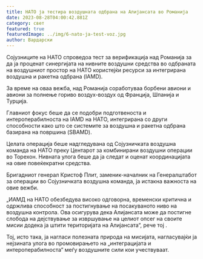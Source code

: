 ```yaml
---
title: НАТО ја тестира воздушната одбрана на Алијансата во Романија
date: 2023-08-28T04:00:42.881Z
category: свет
featured: true
featuredImage: ../img/6-nato-ja-test-voz.jpg
author: Вардарски
---
```

Сојузниците на НАТО спроведоа тест за верификација над Романија за да ја проценат синергијата на нивните воздушни средства во одбраната на воздушниот простор на НАТО користејќи ресурси за интегрирана воздушна и ракетна одбрана (IAMD).

За време на оваа вежба, над Романија соработуваа борбени авиони и авиони за полнење гориво воздух-воздух од Франција, Шпанија и Турција.

Главниот фокус беше да се подобри подготвеноста и интероперабилноста на IAMD на НАТО, интегрирана со други способности како што се системите за воздушна и ракетна одбрана базирана на површина (SBAMD).

Целата операција беше надгледувана од Сојузничката воздушна команда на НАТО преку Центарот за комбинирани воздушни операции во Торехон. Нивната улога беше да ја следат и оценат координацијата на овие повеќекратни средства.

Бригадниот генерал Кристоф Плит, заменик-началник на Генералштабот за операции во Сојузничката воздушна команда, ја истакна важноста на овие вежби.

„ИАМД на НАТО обезбедува високо одговорна, временски критична и одржлива способност за постигнување на посакуваното ниво на воздушна контрола. Ова осигурува дека Алијансата може да постигне слобода на дејствување за извршување на целиот опсег на своите мисии додека ја штити територијата на Алијансата“, рече тој .

Тој, исто така, ја нагласи полезната природа на мисијата, нагласувајќи ја нејзината улога во промовирањето на „интеграцијата и интероперабилноста“ меѓу воздушните сили кои учествуваат.